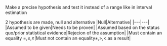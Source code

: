 Make a precise hypothesis and test it instead of a range like in interval estimation

2 hypothesis are made, null and alternative
|Null|Alternative|
|---|---|
|Assumed to be given|Needs to be proven|
|Assumed based on the status quo/prior statistical evidence|Rejecion of the assumption|
|Must contain an equality =,$\le$,$\ge$|Must not contain an equality$\ne$,>,<.as a result|
